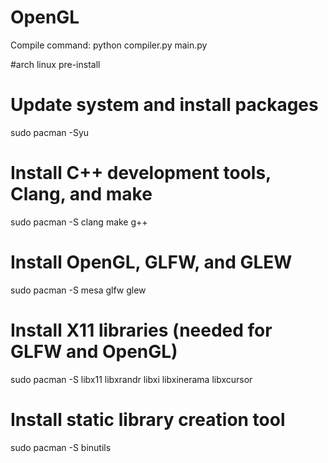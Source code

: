 # OpenGL
Compile command:
    python compiler.py
    main.py
    
#arch linux pre-install
# Update system and install packages  
sudo pacman -Syu  
  
# Install C++ development tools, Clang, and make  
sudo pacman -S clang make g++  
  
# Install OpenGL, GLFW, and GLEW  
sudo pacman -S mesa glfw glew  
  
# Install X11 libraries (needed for GLFW and OpenGL)  
sudo pacman -S libx11 libxrandr libxi libxinerama libxcursor  
  
# Install static library creation tool  
sudo pacman -S binutils  
  